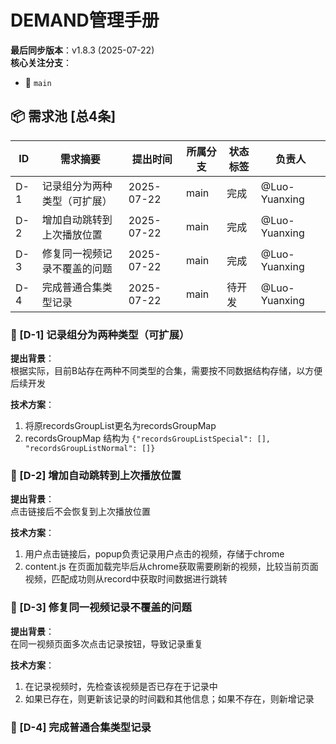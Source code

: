 # DEMAND管理手册  
**最后同步版本**：v1.8.3 (2025-07-22)  
**核心关注分支**：
- 🌱 `main`

## 📦 需求池 [总4条]
| ID    | 需求摘要                   | 提出时间   | 所属分支 | 状态标签    | 负责人 |
|-------|---------------------------|------------|---------|------------|--------|
| D-1   | 记录组分为两种类型（可扩展）| 2025-07-22 | main    | 完成         | @Luo-Yuanxing |
| D-2   | 增加自动跳转到上次播放位置  | 2025-07-22 | main    | 完成         | @Luo-Yuanxing |
| D-3   | 修复同一视频记录不覆盖的问题| 2025-07-22 | main    | 完成         | @Luo-Yuanxing |
| D-4   | 完成普通合集类型记录        | 2025-07-22 | main    | 待开发       | @Luo-Yuanxing |

### 🔖 [D-1] 记录组分为两种类型（可扩展）
**提出背景**：  
根据实际，目前B站存在两种不同类型的合集，需要按不同数据结构存储，以方便后续开发

**技术方案**：  
1. 将原recordsGroupList更名为recordsGroupMap
2. recordsGroupMap 结构为 `{"recordsGroupListSpecial": [], "recordsGroupListNormal": []}`

### 🔖 [D-2] 增加自动跳转到上次播放位置
**提出背景**：  
点击链接后不会恢复到上次播放位置

**技术方案**：  
1. 用户点击链接后，popup负责记录用户点击的视频，存储于chrome
2. content.js 在页面加载完毕后从chrome获取需要刷新的视频，比较当前页面视频，匹配成功则从record中获取时间数据进行跳转

### 🔖 [D-3] 修复同一视频记录不覆盖的问题
**提出背景**：  
在同一视频页面多次点击记录按钮，导致记录重复

**技术方案**：  
1. 在记录视频时，先检查该视频是否已存在于记录中
2. 如果已存在，则更新该记录的时间戳和其他信息；如果不存在，则新增记录

### 🔖 [D-4] 完成普通合集类型记录
